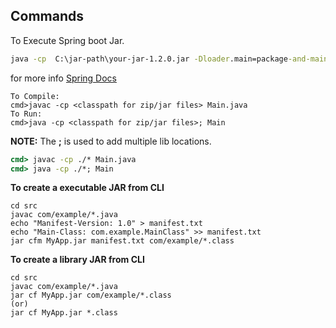 ## Commands
To Execute Spring boot Jar.
```cmd
java -cp  C:\jar-path\your-jar-1.2.0.jar -Dloader.main=package-and-main class  -Dloader.path=external dependency jar path  org.springframework.boot.loader.PropertiesLauncher -Dspring.profiles.active=profile etc -default,test --spring.config.location=external properties file name
```
for more info [Spring Docs](https://docs.spring.io/spring-boot/docs/current/reference/html/spring-boot-features.html#boot-features-external-config)

```shell
To Compile:
cmd>javac -cp <classpath for zip/jar files> Main.java
To Run:
cmd>java -cp <classpath for zip/jar files>; Main
```
**NOTE:** The **;** is used to add multiple lib locations.
```cmd
cmd> javac -cp ./* Main.java
cmd> java -cp ./*; Main
```
**To create a executable JAR from CLI**
```shell
cd src
javac com/example/*.java
echo "Manifest-Version: 1.0" > manifest.txt
echo "Main-Class: com.example.MainClass" >> manifest.txt
jar cfm MyApp.jar manifest.txt com/example/*.class
```
**To create a library JAR from CLI**
```shell
cd src
javac com/example/*.java
jar cf MyApp.jar com/example/*.class
(or)
jar cf MyApp.jar *.class
```
